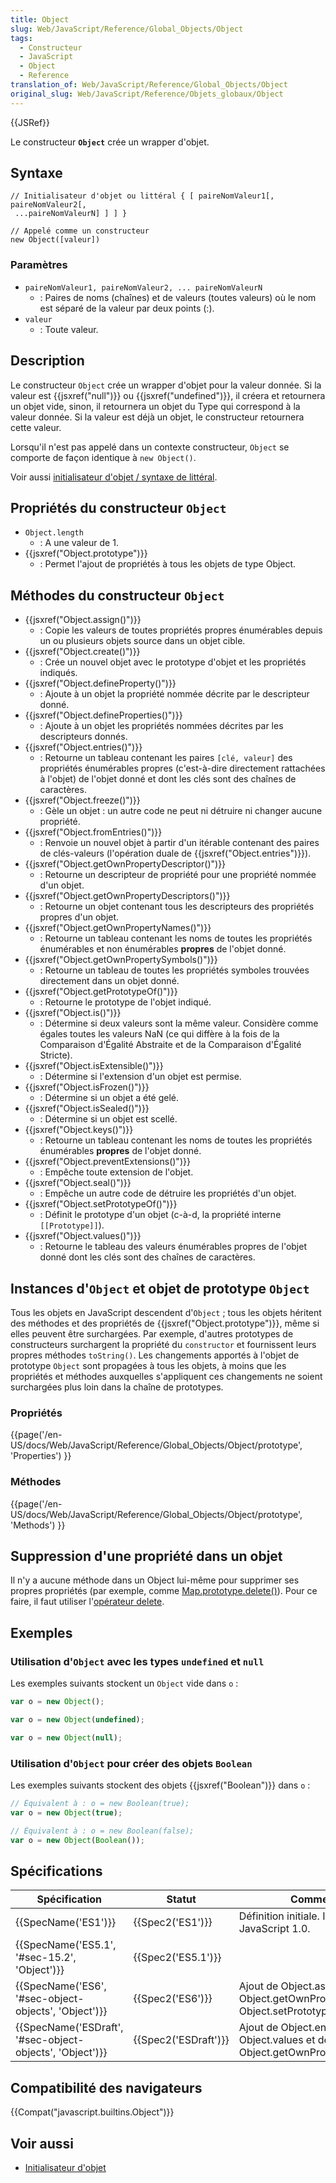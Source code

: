 ```yaml
---
title: Object
slug: Web/JavaScript/Reference/Global_Objects/Object
tags:
  - Constructeur
  - JavaScript
  - Object
  - Reference
translation_of: Web/JavaScript/Reference/Global_Objects/Object
original_slug: Web/JavaScript/Reference/Objets_globaux/Object
---
```

{{JSRef}}

Le constructeur **`Object`** crée un wrapper d'objet.

## Syntaxe

    // Initialisateur d'objet ou littéral { [ paireNomValeur1[, paireNomValeur2[,
     ...paireNomValeurN] ] ] }

    // Appelé comme un constructeur
    new Object([valeur])

### Paramètres

- `paireNomValeur1, paireNomValeur2, ... paireNomValeurN`
  - : Paires de noms (chaînes) et de valeurs (toutes valeurs) où le nom est séparé de la valeur par deux points (:).
- `valeur`
  - : Toute valeur.

## Description

Le constructeur `Object` crée un wrapper d'objet pour la valeur donnée. Si la valeur est {{jsxref("null")}} ou {{jsxref("undefined")}}, il créera et retournera un objet vide, sinon, il retournera un objet du Type qui correspond à la valeur donnée. Si la valeur est déjà un objet, le constructeur retournera cette valeur.

Lorsqu'il n'est pas appelé dans un contexte constructeur, `Object` se comporte de façon identique à `new Object()`.

Voir aussi [initialisateur d'objet / syntaxe de littéral](https://developer.mozilla.org/fr/docs/Web/JavaScript/Reference/Op%C3%A9rateurs/Initialisateur_objet).

## Propriétés du constructeur `Object`

- `Object.length`
  - : A une valeur de 1.
- {{jsxref("Object.prototype")}}
  - : Permet l'ajout de propriétés à tous les objets de type Object.

## Méthodes du constructeur `Object`

- {{jsxref("Object.assign()")}}
  - : Copie les valeurs de toutes propriétés propres énumérables depuis un ou plusieurs objets source dans un objet cible.
- {{jsxref("Object.create()")}}
  - : Crée un nouvel objet avec le prototype d'objet et les propriétés indiqués.
- {{jsxref("Object.defineProperty()")}}
  - : Ajoute à un objet la propriété nommée décrite par le descripteur donné.
- {{jsxref("Object.defineProperties()")}}
  - : Ajoute à un objet les propriétés nommées décrites par les descripteurs donnés.
- {{jsxref("Object.entries()")}}
  - : Retourne un tableau contenant les paires `[clé, valeur]` des propriétés énumérables propres (c'est-à-dire directement rattachées à l'objet) de l'objet donné et dont les clés sont des chaînes de caractères.
- {{jsxref("Object.freeze()")}}
  - : Gèle un objet : un autre code ne peut ni détruire ni changer aucune propriété.
- {{jsxref("Object.fromEntries()")}}
  - : Renvoie un nouvel objet à partir d'un itérable contenant des paires de clés-valeurs (l'opération duale de {{jsxref("Object.entries")}}).
- {{jsxref("Object.getOwnPropertyDescriptor()")}}
  - : Retourne un descripteur de propriété pour une propriété nommée d'un objet.
- {{jsxref("Object.getOwnPropertyDescriptors()")}}
  - : Retourne un objet contenant tous les descripteurs des propriétés propres d'un objet.
- {{jsxref("Object.getOwnPropertyNames()")}}
  - : Retourne un tableau contenant les noms de toutes les propriétés énumérables et non énumérables **propres** de l'objet donné.
- {{jsxref("Object.getOwnPropertySymbols()")}}
  - : Retourne un tableau de toutes les propriétés symboles trouvées directement dans un objet donné.
- {{jsxref("Object.getPrototypeOf()")}}
  - : Retourne le prototype de l'objet indiqué.
- {{jsxref("Object.is()")}}
  - : Détermine si deux valeurs sont la même valeur. Considère comme égales toutes les valeurs NaN (ce qui diffère à la fois de la Comparaison d'Égalité Abstraite et de la Comparaison d'Égalité Stricte).
- {{jsxref("Object.isExtensible()")}}
  - : Détermine si l'extension d'un objet est permise.
- {{jsxref("Object.isFrozen()")}}
  - : Détermine si un objet a été gelé.
- {{jsxref("Object.isSealed()")}}
  - : Détermine si un objet est scellé.
- {{jsxref("Object.keys()")}}
  - : Retourne un tableau contenant les noms de toutes les propriétés énumérables **propres** de l'objet donné.
- {{jsxref("Object.preventExtensions()")}}
  - : Empêche toute extension de l'objet.
- {{jsxref("Object.seal()")}}
  - : Empêche un autre code de détruire les propriétés d'un objet.
- {{jsxref("Object.setPrototypeOf()")}}
  - : Définit le prototype d'un objet (c-à-d, la propriété interne `[[Prototype]]`).
- {{jsxref("Object.values()")}}
  - : Retourne le tableau des valeurs énumérables propres de l'objet donné dont les clés sont des chaînes de caractères.

## Instances d'`Object` et objet de prototype `Object`

Tous les objets en JavaScript descendent d'`Object` ; tous les objets héritent des méthodes et des propriétés de {{jsxref("Object.prototype")}}, même si elles peuvent être surchargées. Par exemple, d'autres prototypes de constructeurs surchargent la propriété du `constructor` et fournissent leurs propres méthodes `toString()`. Les changements apportés à l'objet de prototype `Object` sont propagées à tous les objets, à moins que les propriétés et méthodes auxquelles s'appliquent ces changements ne soient surchargées plus loin dans la chaîne de prototypes.

### Propriétés

{{page('/en-US/docs/Web/JavaScript/Reference/Global_Objects/Object/prototype', 'Properties') }}

### Méthodes

{{page('/en-US/docs/Web/JavaScript/Reference/Global_Objects/Object/prototype', 'Methods') }}

## Suppression d'une propriété dans un objet

Il n'y a aucune méthode dans un Object lui-même pour supprimer ses propres propriétés (par exemple, comme [Map.prototype.delete()](/fr-Fr/docs/Web/JavaScript/Reference/Global_Objects/Map/delete)). Pour ce faire, il faut utiliser l'[opérateur delete](/fr-Fr/docs/Web/JavaScript/Reference/Operators/delete).

## Exemples

### Utilisation d'`Object` avec les types `undefined` et `null`

Les exemples suivants stockent un `Object` vide dans `o` :

```js
var o = new Object();
```

```js
var o = new Object(undefined);
```

```js
var o = new Object(null);
```

### Utilisation d'`Object` pour créer des objets `Boolean`

Les exemples suivants stockent des objets {{jsxref("Boolean")}} dans `o` :

```js
// Équivalent à : o = new Boolean(true);
var o = new Object(true);
```

```js
// Équivalent à : o = new Boolean(false);
var o = new Object(Boolean());
```

## Spécifications

| Spécification                                                                | Statut                       | Commentaire                                                                            |
| ---------------------------------------------------------------------------- | ---------------------------- | -------------------------------------------------------------------------------------- |
| {{SpecName('ES1')}}                                                     | {{Spec2('ES1')}}         | Définition initiale. Implémentée par JavaScript 1.0.                                   |
| {{SpecName('ES5.1', '#sec-15.2', 'Object')}}                 | {{Spec2('ES5.1')}}     |                                                                                        |
| {{SpecName('ES6', '#sec-object-objects', 'Object')}}         | {{Spec2('ES6')}}         | Ajout de Object.assign, Object.getOwnPropertySymbols, Object.setPrototypeOf, Object.is |
| {{SpecName('ESDraft', '#sec-object-objects', 'Object')}} | {{Spec2('ESDraft')}} | Ajout de Object.entries, de Object.values et de Object.getOwnPropertyDescriptors.      |

## Compatibilité des navigateurs

{{Compat("javascript.builtins.Object")}}

## Voir aussi

- [Initialisateur d'objet](/fr/docs/Web/JavaScript/Reference/Op%C3%A9rateurs/Initialisateur_objet)
